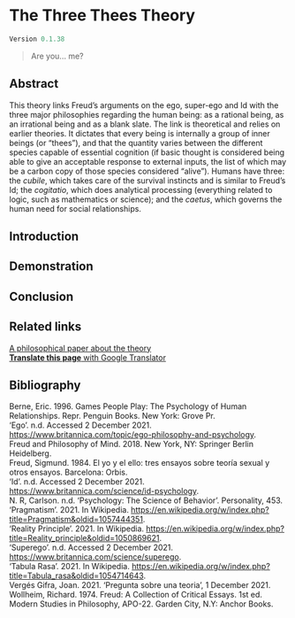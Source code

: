 # The Three Thees Theory
```javascript
Version 0.1.38
```

> Are you... me?

## Abstract
This theory links Freud’s arguments on the ego, super-ego and Id with the three major philosophies regarding the human being: as a rational being, as an irrational being and as a blank slate. The link is theoretical and relies on earlier theories. It dictates that every being is internally a group of inner beings (or “thees”), and that the quantity varies between the different species capable of essential cognition (if basic thought is considered being able to give an acceptable response to external inputs, the list of which may be a carbon copy of those species considered “alive”). Humans have three: the *cubile*, which takes care of the survival instincts and is similar to Freud’s Id; the *cogitatio*, which does analytical processing (everything related to logic, such as mathematics or science); and the *caetus*, which governs the human need for social relationships. 
## Introduction
## Demonstration
## Conclusion
## Related links
[A philosophical paper about the theory](https://docs.google.com/document/d/e/2PACX-1vQCznKxfPdyESc4YnEXyCYN2ePrJLeuVSEs20pluOYvVzSAQIu7mylFlWoj-244WsBk1xI2sfUWseNA/pub)\
[**Translate this page** with Google Translator](https://biblio-peiphy-xyz.translate.goog/three-thee?_x_tr_sl=en&_x_tr_tl=ca&_x_tr_hl=ca)
## Bibliography
Berne, Eric. 1996. Games People Play: The Psychology of Human Relationships. Repr. Penguin Books. New York: Grove Pr.\
‘Ego’. n.d. Accessed 2 December 2021. https://www.britannica.com/topic/ego-philosophy-and-psychology. \
Freud and Philosophy of Mind. 2018. New York, NY: Springer Berlin Heidelberg.\
Freud, Sigmund. 1984. El yo y el ello: tres ensayos sobre teoría sexual y otros ensayos. Barcelona: Orbis.\
‘Id’. n.d. Accessed 2 December 2021. https://www.britannica.com/science/id-psychology. \
N. R, Carlson. n.d. ‘Psychology: The Science of Behavior’. Personality, 453.\
‘Pragmatism’. 2021. In Wikipedia. https://en.wikipedia.org/w/index.php?title=Pragmatism&oldid=1057444351. \
‘Reality Principle’. 2021. In Wikipedia. https://en.wikipedia.org/w/index.php?title=Reality_principle&oldid=1050869621. \
‘Superego’. n.d. Accessed 2 December 2021. https://www.britannica.com/science/superego. \
‘Tabula Rasa’. 2021. In Wikipedia. https://en.wikipedia.org/w/index.php?title=Tabula_rasa&oldid=1054714643. \
Vergés Gifra, Joan. 2021. ‘Pregunta sobre una teoria’, 1 December 2021. \
Wollheim, Richard. 1974. Freud: A Collection of Critical Essays. 1st ed. Modern Studies in Philosophy, APO-22. Garden City, N.Y: Anchor Books. 
